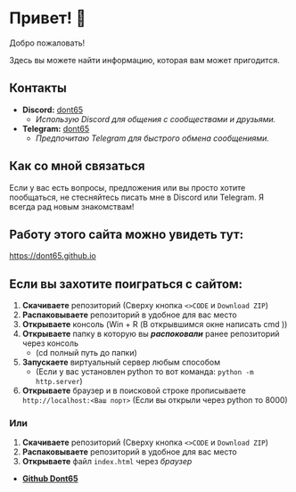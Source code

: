 # Привет! 👋

Добро пожаловать!

Здесь вы можете найти информацию, которая вам может пригодится.

## Контакты

*   **Discord:** [dont65](https://discordapp.com/users/dont65)
    *   *Использую Discord для общения с сообществами и друзьями.*
*   **Telegram:** [dont65](https://t.me/dont65)
    *  *Предпочитаю Telegram для быстрого обмена сообщениями.*

## Как со мной связаться

Если у вас есть вопросы, предложения или вы просто хотите пообщаться, не стесняйтесь писать мне в Discord или Telegram. Я всегда рад новым знакомствам!

## Работу этого сайта можно увидеть тут:
https://dont65.github.io


## Если вы захотите поиграться с сайтом:
1. **Скачиваете** репозиторий (Сверху кнопка `<>CODE` и `Download ZIP`)
2. **Распаковываете** репозиторий в удобное для вас место
3. **Открываете** консоль (Win + R (В открывшимся окне написать cmd )) 
4. **Открываете** папку в которую вы ***распоковали*** ранее репозиторий через консоль
    *   (cd полный путь до папки)
5. **Запускаете** виртуальный сервер любым способом 
    *   (Если у вас установлен python то вот команда: `python -m http.server`)
6. **Открываете** браузер и в поисковой строке прописываете ```http://localhost:<Ваш порт>``` (Если вы открыли через python то 8000)

### Или
1. **Скачиваете** репозиторий (Сверху кнопка `<>CODE` и `Download ZIP`)
2. **Распаковываете** репозиторий в удобное для вас место
3. **Открываете** файл `index.html` через *браузер*

*   **[Github Dont65](https://github.com/Dont65)**
